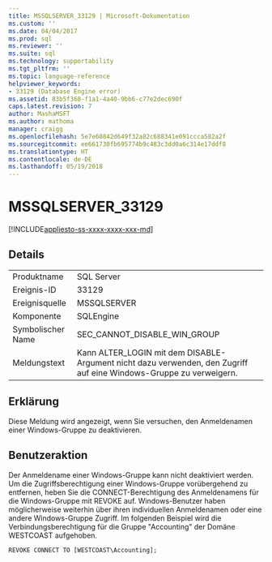 ```yaml
---
title: MSSQLSERVER_33129 | Microsoft-Dokumentation
ms.custom: ''
ms.date: 04/04/2017
ms.prod: sql
ms.reviewer: ''
ms.suite: sql
ms.technology: supportability
ms.tgt_pltfrm: ''
ms.topic: language-reference
helpviewer_keywords:
- 33129 (Database Engine error)
ms.assetid: 83b5f368-f1a1-4a40-9bb6-c77e2dec690f
caps.latest.revision: 7
author: MashaMSFT
ms.author: mathoma
manager: craigg
ms.openlocfilehash: 5e7e60842d649f32a82c688341e091ccca582a2f
ms.sourcegitcommit: ee661730fb695774b9c483c3dd0a6c314e17ddf8
ms.translationtype: HT
ms.contentlocale: de-DE
ms.lasthandoff: 05/19/2018
---
```

# <a name="mssqlserver33129"></a>MSSQLSERVER_33129
[!INCLUDE[appliesto-ss-xxxx-xxxx-xxx-md](../../includes/appliesto-ss-xxxx-xxxx-xxx-md.md)]
  
## <a name="details"></a>Details  
  
|||  
|-|-|  
|Produktname|SQL Server|  
|Ereignis-ID|33129|  
|Ereignisquelle|MSSQLSERVER|  
|Komponente|SQLEngine|  
|Symbolischer Name|SEC_CANNOT_DISABLE_WIN_GROUP|  
|Meldungstext|Kann ALTER_LOGIN mit dem DISABLE-Argument nicht dazu verwenden, den Zugriff auf eine Windows-Gruppe zu verweigern.|  
  
## <a name="explanation"></a>Erklärung  
Diese Meldung wird angezeigt, wenn Sie versuchen, den Anmeldenamen einer Windows-Gruppe zu deaktivieren.  
  
## <a name="user-action"></a>Benutzeraktion  
Der Anmeldename einer Windows-Gruppe kann nicht deaktiviert werden. Um die Zugriffsberechtigung einer Windows-Gruppe vorübergehend zu entfernen, heben Sie die CONNECT-Berechtigung des Anmeldenamens für die Windows-Gruppe mit REVOKE auf. Windows-Benutzer haben möglicherweise weiterhin über ihren individuellen Anmeldenamen oder eine andere Windows-Gruppe Zugriff. Im folgenden Beispiel wird die Verbindungsberechtigung für die Gruppe "Accounting" der Domäne WESTCOAST aufgehoben.  
  
```Transact-SQL  
REVOKE CONNECT TO [WESTCOAST\Accounting];  
```  
  
